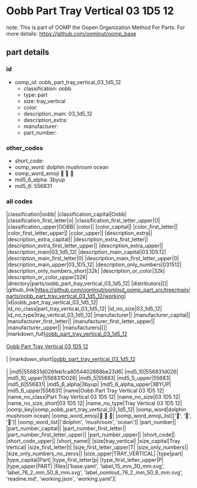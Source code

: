 # Oobb Part Tray Vertical 03 1D5 12  

note: This is part of OOMP the Oopen Organization Method For Parts. For more details: https://github.com/oomlout/oomp_base

##  part details





### id
* oomp_id: oobb_part_tray_vertical_03_1d5_12
  * classification: oobb
  * type: part
  * size: tray_vertical
  * color: 
  * description_main: 03_1d5_12
  * description_extra: 
  * manufacturer: 
  * part_number: 

### other_codes
* short_code: 
* oomp_word: dolphin mushroom ocean
* oomp_word_emoji :dolphin: :mushroom: :ocean:
* md5_6_alpha: 3byup
* md5_6: 556831

### all codes 
|classification|oobb|
|classification_capital|Oobb|
|classification_first_letter|o|
|classification_first_letter_upper|O|
|classification_upper|OOBB|
|color||
|color_capital||
|color_first_letter||
|color_first_letter_upper||
|color_upper||
|description_extra||
|description_extra_capital||
|description_extra_first_letter||
|description_extra_first_letter_upper||
|description_extra_upper||
|description_main|03_1d5_12|
|description_main_capital|03.1D5.12|
|description_main_first_letter|0|
|description_main_first_letter_upper|0|
|description_main_upper|03_1D5_12|
|description_only_numbers|031512|
|description_only_numbers_short|32k|
|description_or_color|32k|
|description_or_color_upper|32K|
|directory|parts/oobb_part_tray_vertical_03_1d5_12|
|distributors|[]|
|github_link|https://github.com/oomlout/oomlout_oomp_part_src/tree/main/parts/oobb_part_tray_vertical_03_1d5_12/working|
|id|oobb_part_tray_vertical_03_1d5_12|
|id_no_class|part_tray_vertical_03_1d5_12|
|id_no_size|03_1d5_12|
|id_no_type|tray_vertical_03_1d5_12|
|manufacturer||
|manufacturer_capital||
|manufacturer_first_letter||
|manufacturer_first_letter_upper||
|manufacturer_upper||
|manufacturers|[]|
|markdown_full|[oobb_part_tray_vertical_03_1d5_12](https://github.com/oomlout/oomlout_oomp_part_src/tree/main/parts/oobb_part_tray_vertical_03_1d5_12/working)<br>[](https://github.com/oomlout/oomlout_oomp_part_src/tree/main/parts/oobb_part_tray_vertical_03_1d5_12/working)<br>[Oobb Part Tray Vertical 03 1D5 12](https://github.com/oomlout/oomlout_oomp_part_src/tree/main/parts/oobb_part_tray_vertical_03_1d5_12/working)<br><br>|
|markdown_short|[oobb_part_tray_vertical_03_1d5_12](https://github.com/oomlout/oomlout_oomp_part_src/tree/main/parts/oobb_part_tray_vertical_03_1d5_12/working)<br><br>|
|md5|556831d026feb1ca8054402668be23d6|
|md5_10|556831d026|
|md5_10_upper|556831D026|
|md5_5|55683|
|md5_5_upper|55683|
|md5_6|556831|
|md5_6_alpha|3byup|
|md5_6_alpha_upper|3BYUP|
|md5_6_upper|556831|
|name|Oobb Part Tray Vertical 03 1D5 12|
|name_no_class|Part Tray Vertical 03 1D5 12|
|name_no_size|03 1D5 12|
|name_no_size_short|03 1D5 12|
|name_no_type|Tray Vertical 03 1D5 12|
|oomp_key|oomp_oobb_part_tray_vertical_03_1d5_12|
|oomp_word|dolphin mushroom ocean|
|oomp_word_emoji|:dolphin: :mushroom: :ocean:|
|oomp_word_emoji_list|[':dolphin:', ':mushroom:', ':ocean:']|
|oomp_word_list|['dolphin', 'mushroom', 'ocean']|
|part_number||
|part_number_capital||
|part_number_first_letter||
|part_number_first_letter_upper||
|part_number_upper||
|short_code||
|short_code_upper||
|short_name||
|size|tray_vertical|
|size_capital|Tray Vertical|
|size_first_letter|t|
|size_first_letter_upper|T|
|size_only_numbers||
|size_only_numbers_no_zeros||
|size_upper|TRAY_VERTICAL|
|type|part|
|type_capital|Part|
|type_first_letter|p|
|type_first_letter_upper|P|
|type_upper|PART|
|files|['base.yaml', 'label_15_mm_30_mm.svg', 'label_76_2_mm_50_8_mm.svg', 'label_oomlout_76_2_mm_50_8_mm.svg', 'readme.md', 'working.json', 'working.yaml']|

